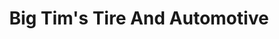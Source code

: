 ---
title: "Big Tim's Tire And Automotive"
url: /bridgeton/big-tims-tire-and-automotive/
shop: Reifen
---